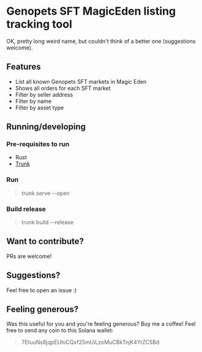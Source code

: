 # Genopets SFT MagicEden listing tracking tool
OK, pretty long weird name, but couldn't think of a better one (suggestions welcome).

## Features
- List all known Genopets SFT markets in Magic Eden
- Shows all orders for each SFT market
- Filter by seller address
- Filter by name
- Filter by asset type

## Running/developing

### Pre-requisites to run
- Rust
- [Trunk](https://trunkrs.dev/)

### Run
> trunk serve --open

### Build release
> trunk build --release

## Want to contribute?
PRs are welcome!

## Suggestions?
Feel free to open an issue :)

## Feeling generous?
Was this useful for you and you're feeling generous? Buy me a coffee! Feel free to send any coin to this Solana wallet:

> 7EtuuNs8jqpEUhiCQxf25mUiLzoMuCBkTnjK4YrZC5Bd
